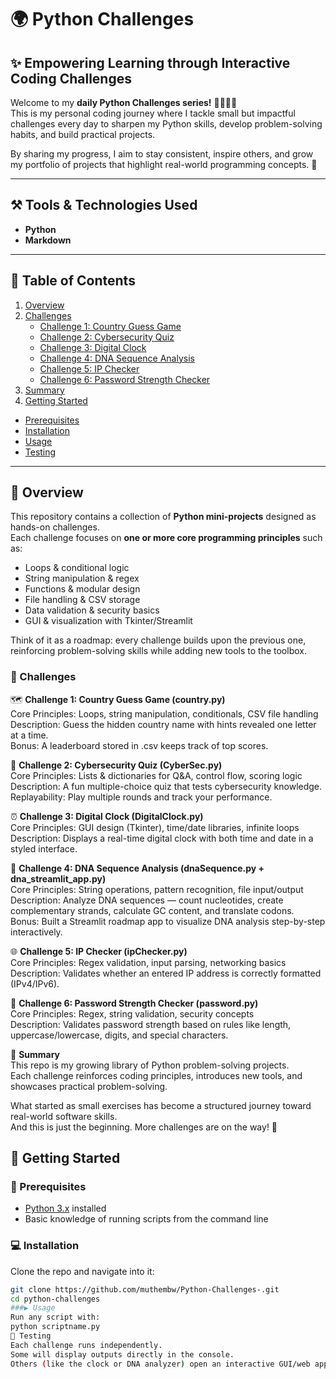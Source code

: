# 🌍 Python Challenges  

## ✨ Empowering Learning through Interactive Coding Challenges  

Welcome to my **daily Python Challenges series!** 👩🏽‍💻✨  
This is my personal coding journey where I tackle small but impactful challenges every day to sharpen my Python skills, develop problem-solving habits, and build practical projects.  

By sharing my progress, I aim to stay consistent, inspire others, and grow my portfolio of projects that highlight real-world programming concepts. 🚀  

---

## ⚒️ Tools & Technologies Used
- **Python**  
- **Markdown**  

---

## 📖 Table of Contents  
1. [Overview](#overview)  
2. [Challenges](#challenges)  
   - [Challenge 1: Country Guess Game](#challenge-1-country-guess-game)  
   - [Challenge 2: Cybersecurity Quiz](#challenge-2-cybersecurity-quiz)  
   - [Challenge 3: Digital Clock](#challenge-3-digital-clock)  
   - [Challenge 4: DNA Sequence Analysis](#challenge-4-dna-sequence-analysis)  
   - [Challenge 5: IP Checker](#challenge-5-ip-checker)  
   - [Challenge 6: Password Strength Checker](#challenge-6-password-strength-checker)  
3. [Summary](#summary)
4.  [Getting Started](#getting-started)  
   - [Prerequisites](#prerequisites)  
   - [Installation](#installation)  
   - [Usage](#usage)  
   - [Testing](#testing) 

---

## 📍 Overview  
This repository contains a collection of **Python mini-projects** designed as hands-on challenges.  
Each challenge focuses on **one or more core programming principles** such as:  

- Loops & conditional logic  
- String manipulation & regex  
- Functions & modular design  
- File handling & CSV storage  
- Data validation & security basics  
- GUI & visualization with Tkinter/Streamlit  

Think of it as a roadmap: every challenge builds upon the previous one, reinforcing problem-solving skills while adding new tools to the toolbox.  

### 🧩 Challenges  

🗺️ **Challenge 1: Country Guess Game (country.py)**  
Core Principles: Loops, string manipulation, conditionals, CSV file handling  
Description: Guess the hidden country name with hints revealed one letter at a time.  
Bonus: A leaderboard stored in .csv keeps track of top scores.  

🔐 **Challenge 2: Cybersecurity Quiz (CyberSec.py)**  
Core Principles: Lists & dictionaries for Q&A, control flow, scoring logic  
Description: A fun multiple-choice quiz that tests cybersecurity knowledge.  
Replayability: Play multiple rounds and track your performance.  

⏰ **Challenge 3: Digital Clock (DigitalClock.py)**  
Core Principles: GUI design (Tkinter), time/date libraries, infinite loops  
Description: Displays a real-time digital clock with both time and date in a styled interface.  

🧬 **Challenge 4: DNA Sequence Analysis (dnaSequence.py + dna_streamlit_app.py)**  
Core Principles: String operations, pattern recognition, file input/output  
Description: Analyze DNA sequences — count nucleotides, create complementary strands, calculate GC content, and translate codons.  
Bonus: Built a Streamlit roadmap app to visualize DNA analysis step-by-step interactively.  

🌐 **Challenge 5: IP Checker (ipChecker.py)**  
Core Principles: Regex validation, input parsing, networking basics  
Description: Validates whether an entered IP address is correctly formatted (IPv4/IPv6).  

🔑 **Challenge 6: Password Strength Checker (password.py)**  
Core Principles: Regex, string validation, security concepts  
Description: Validates password strength based on rules like length, uppercase/lowercase, digits, and special characters.  

📌 **Summary**  
This repo is my growing library of Python problem-solving projects.  
Each challenge reinforces coding principles, introduces new tools, and showcases practical problem-solving.  

What started as small exercises has become a structured journey toward real-world software skills.  
And this is just the beginning. More challenges are on the way! 🌟

## 🚀 Getting Started  

### 🔑 Prerequisites  
- [Python 3.x](https://www.python.org/downloads/) installed  
- Basic knowledge of running scripts from the command line  

### 💻 Installation  
Clone the repo and navigate into it:  
```bash
git clone https://github.com/muthembw/Python-Challenges-.git
cd python-challenges
###▶️ Usage
Run any script with:
python scriptname.py
🧪 Testing
Each challenge runs independently.
Some will display outputs directly in the console.
Others (like the clock or DNA analyzer) open an interactive GUI/web app.




